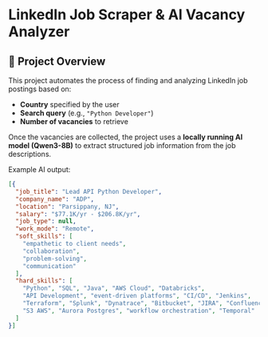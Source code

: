 # LinkedIn Job Scraper & AI Vacancy Analyzer

## 📌 Project Overview
This project automates the process of finding and analyzing LinkedIn job postings based on:
- **Country** specified by the user
- **Search query** (e.g., `"Python Developer"`)
- **Number of vacancies** to retrieve

Once the vacancies are collected, the project uses a **locally running AI model (Qwen3-8B)** to extract structured job information from the job descriptions.

Example AI output:
```json
[{
  "job_title": "Lead API Python Developer",
  "company_name": "ADP",
  "location": "Parsippany, NJ",
  "salary": "$77.1K/yr - $206.8K/yr",
  "job_type": null,
  "work_mode": "Remote",
  "soft_skills": [
    "empathetic to client needs",
    "collaboration",
    "problem-solving",
    "communication"
  ],
  "hard_skills": [
    "Python", "SQL", "Java", "AWS Cloud", "Databricks",
    "API Development", "event-driven platforms", "CI/CD", "Jenkins",
    "Terraform", "Splunk", "Dynatrace", "Bitbucket", "JIRA", "Confluence",
    "S3 AWS", "Aurora Postgres", "workflow orchestration", "Temporal"
  ]
}]
```
